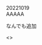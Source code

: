 <!DOCTYPE HTML>
<html lang="ja">
    <head>
        <meta charset="UTF-8">
        <title>Documet</title>
    </head>
    <body>
        <div>20221019</div>
        <div>AAAAA</div>
        <p>なんでも追加</p>


<>
    </body>
    </html>